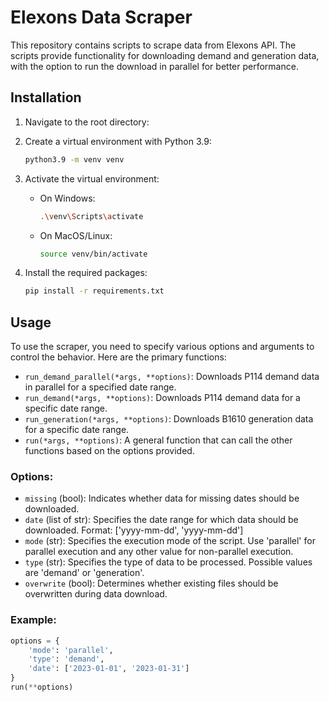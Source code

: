 # Elexons Data Scraper

This repository contains scripts to scrape data from Elexons API. The scripts provide functionality for downloading demand and generation data, with the option to run the download in parallel for better performance.

## Installation

1. Navigate to the root directory:

2. Create a virtual environment with Python 3.9:
   ```bash
   python3.9 -m venv venv
   ```

3. Activate the virtual environment:

   - On Windows:
     ```bash
     .\venv\Scripts\activate
     ```

   - On MacOS/Linux:
     ```bash
     source venv/bin/activate
     ```

4. Install the required packages:
   ```bash
   pip install -r requirements.txt
   ```

## Usage

To use the scraper, you need to specify various options and arguments to control the behavior. Here are the primary functions:

- `run_demand_parallel(*args, **options)`: Downloads P114 demand data in parallel for a specified date range.
- `run_demand(*args, **options)`: Downloads P114 demand data for a specific date range.
- `run_generation(*args, **options)`: Downloads B1610 generation data for a specific date range.
- `run(*args, **options)`: A general function that can call the other functions based on the options provided.

### Options:

- `missing` (bool): Indicates whether data for missing dates should be downloaded.
- `date` (list of str): Specifies the date range for which data should be downloaded. Format: ['yyyy-mm-dd', 'yyyy-mm-dd']
- `mode` (str): Specifies the execution mode of the script. Use 'parallel' for parallel execution and any other value for non-parallel execution.
- `type` (str): Specifies the type of data to be processed. Possible values are 'demand' or 'generation'.
- `overwrite` (bool): Determines whether existing files should be overwritten during data download.

### Example:
```python
options = {
    'mode': 'parallel',
    'type': 'demand',
    'date': ['2023-01-01', '2023-01-31']
}
run(**options)
```

